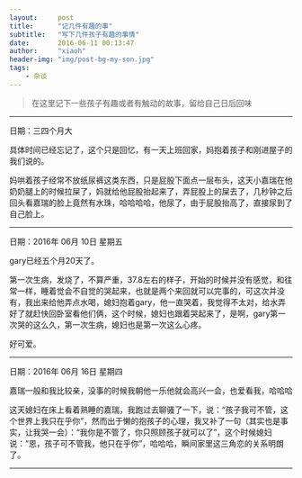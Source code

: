 ```yaml
---
layout:     post
title:      "记几件有趣的事"
subtitle:   "写下几件孩子有趣的事情"
date:       2016-06-11 00:13:47
author:     "xiaoh"
header-img: "img/post-bg-my-son.jpg"
tags:
    - 杂谈
---
```


> 在这里记下一些孩子有趣或者有触动的故事，留给自己日后回味

---

日期：三四个月大

具体时间已经忘记了，这个只是回忆，有一天上班回家，妈抱着孩子和刚进屋子的我们说的。

妈哄着孩子经常不放纸尿裤这类东西，只是屁股下面点一层布头，这天小嘉瑞在他奶奶腿上的时候拉屎了，妈就给他屁股抬起来了，弄屁股上的屎去了，几秒钟之后回头看嘉瑞的脸上竟然有水珠，哈哈哈哈，他尿了，由于屁股抬高了，直接尿到了自己脸上。

---

日期：2016年 06月 10日 星期五

gary已经五个月20天了。

第一次生病，发烧了，不算严重，37.8左右的样子，开始的时候并没有感觉，和往常一样，睡着觉会不自觉的哭起来，也就是两个来回就可以完事的，可这次并没有，我出来给他弄点水喝，媳妇抱着gary，他一直哭着，我觉得不太对，给水弄好了就赶快回卧室看他们俩，这个时候，媳妇也跟着哭起来了，是啊，gary第一次哭的这么久，第一次生病，媳妇也是第一次这么心疼。

好可爱。

---

日期：2016年 06月 16日 星期四

嘉瑞一般和我比较亲，没事的时候我朝他一乐他就会高兴一会，也爱看我，哈哈哈

这天媳妇在床上看着熟睡的嘉瑞，我跑过去聊骚了一下，说：“孩子我可不管，这个世界上我只在乎你”，然而出于懒的抱孩子的心理，我又补了一句（其实也是事实，让我哭一会）：“我你是不管了，你只照顾孩子就可以了”，这个时候媳妇说：“恩，孩子可不管我，他只在乎你”，哈哈哈，瞬间家里这三角恋的关系明朗了。

---


